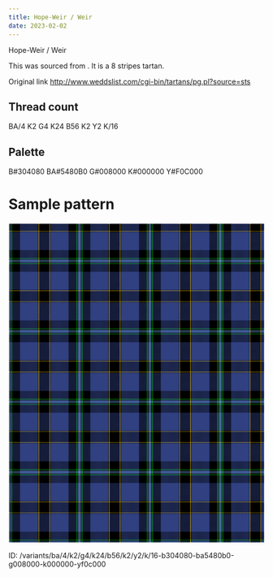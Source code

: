 ```yaml
---
title: Hope-Weir / Weir
date: 2023-02-02
---
```

Hope-Weir / Weir

This was sourced from <no value>.  It is a 8 stripes tartan.

Original link http://www.weddslist.com/cgi-bin/tartans/pg.pl?source=sts

## Thread count
BA/4 K2 G4 K24 B56 K2 Y2 K/16

## Palette
B#304080 BA#5480B0 G#008000 K#000000 Y#F0C000

# Sample pattern

![Tartan detail](tartan.png "BA/4 K2 G4 K24 B56 K2 Y2 K/16 tartan")

ID: /variants/ba/4/k2/g4/k24/b56/k2/y2/k/16-b304080-ba5480b0-g008000-k000000-yf0c000